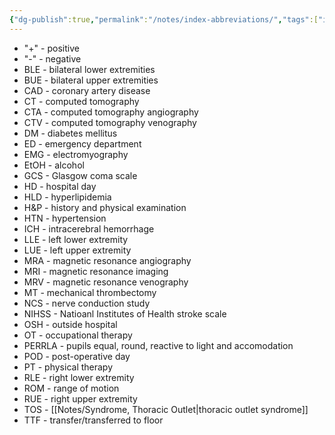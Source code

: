 ```yaml
---
{"dg-publish":true,"permalink":"/notes/index-abbreviations/","tags":["index"],"created":"2023-05-12T22:05:52.000-05:00","updated":"2023-05-24T04:41:18.359-05:00"}
---
```



- "+" - positive
- "-" - negative
- BLE - bilateral lower extremities
- BUE - bilateral upper extremities
- CAD - coronary artery disease
- CT - computed tomography
- CTA - computed tomography angiography
- CTV - computed tomography venography
- DM - diabetes mellitus
- ED - emergency department
- EMG - electromyography
- EtOH - alcohol
- GCS - Glasgow coma scale
- HD - hospital day
- HLD - hyperlipidemia
- H&P - history and physical examination
- HTN - hypertension
- ICH - intracerebral hemorrhage
- LLE - left lower extremity
- LUE - left upper extremity
- MRA - magnetic resonance angiography
- MRI - magnetic resonance imaging
- MRV - magnetic resonance venography
- MT - mechanical thrombectomy
- NCS - nerve conduction study
- NIHSS - Natioanl Institutes of Health stroke scale
- OSH - outside hospital
- OT - occupational therapy
- PERRLA - pupils equal, round, reactive to light and accomodation
- POD - post-operative day
- PT - physical therapy
- RLE - right lower extremity
- ROM - range of motion
- RUE - right upper extremity
- TOS - [[Notes/Syndrome, Thoracic Outlet\|thoracic outlet syndrome]]
- TTF - transfer/transferred to floor
